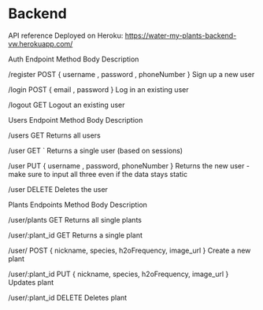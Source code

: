 # Backend

API reference
Deployed on Heroku: https://water-my-plants-backend-vw.herokuapp.com/

Auth
Endpoint	Method	Body	Description

/register	POST	{ username , password , phoneNumber }	Sign up a new user

/login	POST	{ email , password }	Log in an existing user

/logout	GET	    Logout an existing user


Users
Endpoint	Method	Body	Description

/users	GET	    Returns all users

/user	GET `	Returns a single user (based on sessions)

/user	PUT	{ username , password, phoneNumber }	Returns the new user - make sure to input all three even if the data stays static

/user   DELETE      Deletes the user


Plants
Endpoints	Method	Body	Description

/user/plants	GET 	Returns all single plants

/user/:plant_id	    GET 	Returns a single plant

/user/	    POST { nickname, species, h2oFrequency, image_url } 	 Create a new plant

/user/:plant_id      PUT { nickname, species, h2oFrequency, image_url }     Updates plant

/user/:plant_id      DELETE      Deletes plant